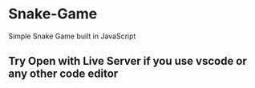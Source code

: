 # Snake-Game
Simple Snake Game built in JavaScript

## Try Open with Live Server if you use vscode or any other code editor 
